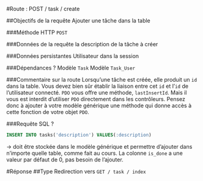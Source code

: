 #Route : POST / task / create

##Objectifs de la requête
Ajouter une tâche dans la table

###Méthode HTTP
`POST`

###Données de la requête
la description de la tâche à créer
 
###Données persistantes
Utilisateur dans la session

###Dépendances ?
Modèle `Task`
Modèle `Task_User`

###Commentaire sur la route
Lorsqu’une tâche est créée, elle produit un `id` dans la table. Vous devez bien sûr établir la liaison entre cet `id` et l’`id` de l’utilisateur connecté. `PDO` vous offre une méthode, `lastInsertId`. Mais il vous est interdit d’utiliser `PDO` directement dans les contrôleurs. Pensez donc à ajouter à votre modèle générique une méthode qui donne accès à cette fonction de votre objet `PDO`.


###Requête SQL ?
```sql
INSERT INTO tasks('description') VALUES(:description)
```
-> doit être stockée dans le modèle générique et permettre d’ajouter dans n’importe quelle table, comme fait au cours.
La colonne `is_done` a une valeur par défaut de 0, pas besoin de l’ajouter.

#Réponse
##Type
Redirection vers `GET / task / index`
